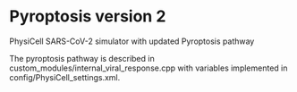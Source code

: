 # Pyroptosis version 2
PhysiCell SARS-CoV-2 simulator with updated Pyroptosis pathway

The pyroptosis pathway is described in custom_modules/internal_viral_response.cpp with variables implemented in config/PhysiCell_settings.xml.
